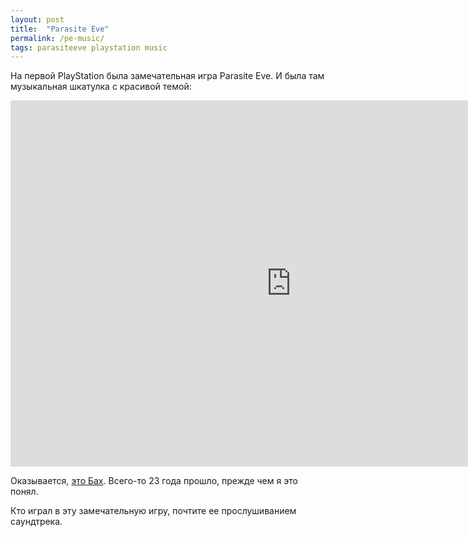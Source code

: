 ```yaml
---
layout: post
title:  "Parasite Eve"
permalink: /pe-music/
tags: parasiteeve playstation music
---
```


На первой PlayStation была замечательная игра Parasite Eve. И была там музыкальная шкатулка с красивой темой:

<iframe width="897" height="586" src="https://www.youtube.com/embed/ENMEzmmWiKk" title="13 - Parasite Eve OST Disc 2 - I Hear a Voice Asking Me to Awaken" frameborder="0" allow="accelerometer; autoplay; clipboard-write; encrypted-media; gyroscope; picture-in-picture; web-share" allowfullscreen></iframe>

Оказывается, [это Бах](https://youtu.be/DqZE54i-muE?t=919). Всего-то 23 года прошло, прежде чем я это понял.

Кто играл в эту замечательную игру, почтите ее прослушиванием саундтрека.
